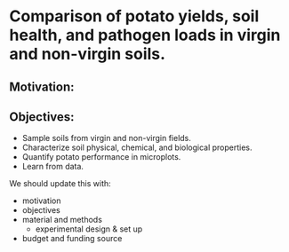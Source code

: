 # Comparison of potato yields, soil health, and pathogen loads in virgin and non-virgin soils. 
## Motivation: 
## Objectives: 
* Sample soils from virgin and non-virgin fields.
* Characterize soil physical, chemical, and biological properties.
* Quantify potato performance in microplots.
* Learn from data.



We should update this with:
  - motivation
  - objectives
  - material and methods
    -  experimental design & set up
  - budget and funding source
